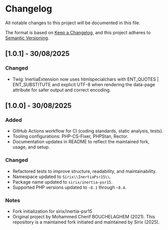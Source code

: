 # Changelog

All notable changes to this project will be documented in this file.

The format is based on [Keep a Changelog](https://keepachangelog.com/en/1.0.0/),
and this project adheres to [Semantic Versioning](https://semver.org/spec/v2.0.0.html).

## [1.0.1] - 30/08/2025

### Changed
- Twig: InertiaExtension now uses htmlspecialchars with ENT_QUOTES | ENT_SUBSTITUTE and explicit UTF-8 when rendering the data-page attribute for safer output and correct encoding.

## [1.0.0] - 30/08/2025 

### Added
- GitHub Actions workflow for CI (coding standards, static analysis, tests).
- Tooling configurations: PHP-CS-Fixer, PHPStan, Rector.
- Documentation updates in README to reflect the maintained fork, usage, and setup.

### Changed
- Refactored tests to improve structure, readability, and maintainability.
- Namespace updated to `Sirix\\InertiaPsr15\\`.
- Package name updated to `sirix/inertia-psr15`.
- Supported PHP versions updated to `~8.1` through `~8.4`.

### Notes
- Fork initialization for sirix/inertia-psr15
- Original project by Mohammed Cherif BOUCHELAGHEM (2021). This repository is a maintained fork initiated and maintained by Sirix (2025).


